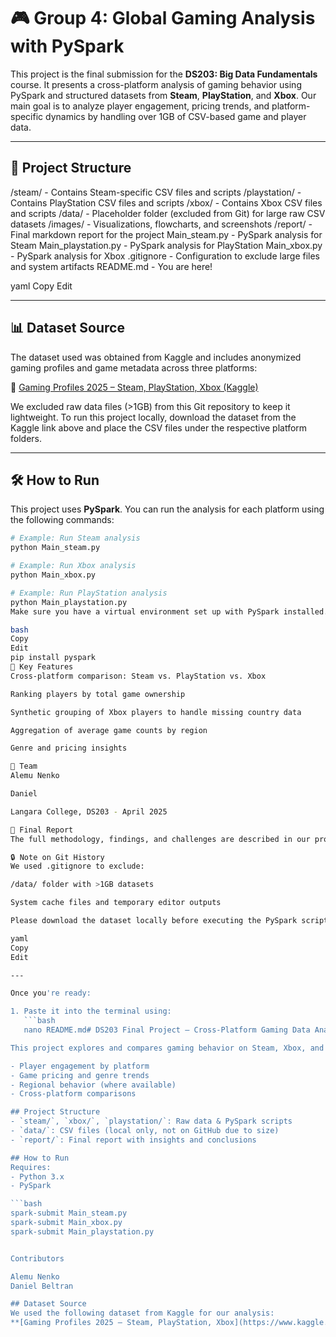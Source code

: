 # 🎮 Group 4: Global Gaming Analysis with PySpark

This project is the final submission for the **DS203: Big Data Fundamentals** course. It presents a cross-platform analysis of gaming behavior using PySpark and structured datasets from **Steam**, **PlayStation**, and **Xbox**. Our main goal is to analyze player engagement, pricing trends, and platform-specific dynamics by handling over 1GB of CSV-based game and player data.

---

## 📁 Project Structure

/steam/ - Contains Steam-specific CSV files and scripts
/playstation/ - Contains PlayStation CSV files and scripts
/xbox/ - Contains Xbox CSV files and scripts
/data/ - Placeholder folder (excluded from Git) for large raw CSV datasets
/images/ - Visualizations, flowcharts, and screenshots
/report/ - Final markdown report for the project
Main_steam.py - PySpark analysis for Steam
Main_playstation.py - PySpark analysis for PlayStation
Main_xbox.py - PySpark analysis for Xbox
.gitignore - Configuration to exclude large files and system artifacts
README.md - You are here!

yaml
Copy
Edit

---

## 📊 Dataset Source

The dataset used was obtained from Kaggle and includes anonymized gaming profiles and game metadata across three platforms:

🔗 [Gaming Profiles 2025 – Steam, PlayStation, Xbox (Kaggle)](https://www.kaggle.com/datasets/artyomkruglov/gaming-profiles-2025-steam-playstation-xbox)

We excluded raw data files (>1GB) from this Git repository to keep it lightweight. To run this project locally, download the dataset from the Kaggle link above and place the CSV files under the respective platform folders.

---

## 🛠️ How to Run

This project uses **PySpark**. You can run the analysis for each platform using the following commands:

```bash
# Example: Run Steam analysis
python Main_steam.py

# Example: Run Xbox analysis
python Main_xbox.py

# Example: Run PlayStation analysis
python Main_playstation.py
Make sure you have a virtual environment set up with PySpark installed. You can install PySpark using:

bash
Copy
Edit
pip install pyspark
🧠 Key Features
Cross-platform comparison: Steam vs. PlayStation vs. Xbox

Ranking players by total game ownership

Synthetic grouping of Xbox players to handle missing country data

Aggregation of average game counts by region

Genre and pricing insights

👥 Team
Alemu Nenko

Daniel

Langara College, DS203 - April 2025

📄 Final Report
The full methodology, findings, and challenges are described in our project report.

🔒 Note on Git History
We used .gitignore to exclude:

/data/ folder with >1GB datasets

System cache files and temporary editor outputs

Please download the dataset locally before executing the PySpark scripts.

yaml
Copy
Edit

---

Once you're ready:

1. Paste it into the terminal using:
   ```bash
   nano README.md# DS203 Final Project – Cross-Platform Gaming Data Analysis

This project explores and compares gaming behavior on Steam, Xbox, and PlayStation using PySpark. The analysis includes:

- Player engagement by platform
- Game pricing and genre trends
- Regional behavior (where available)
- Cross-platform comparisons

## Project Structure
- `steam/`, `xbox/`, `playstation/`: Raw data & PySpark scripts
- `data/`: CSV files (local only, not on GitHub due to size)
- `report/`: Final report with insights and conclusions

## How to Run
Requires:
- Python 3.x
- PySpark

```bash
spark-submit Main_steam.py
spark-submit Main_xbox.py
spark-submit Main_playstation.py


Contributors

Alemu Nenko
Daniel Beltran

## Dataset Source  
We used the following dataset from Kaggle for our analysis:  
**[Gaming Profiles 2025 – Steam, PlayStation, Xbox](https://www.kaggle.com/datasets/artyomkruglov/gaming-profiles-2025-steam-playstation-xbox)**  
